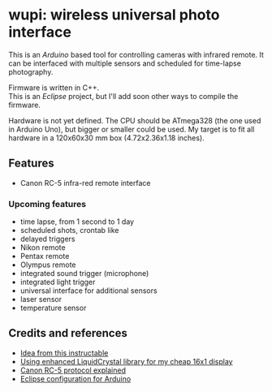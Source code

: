 # wupi: wireless universal photo interface

This is an *Arduino* based tool for controlling cameras with infrared remote.
It can be interfaced with multiple sensors and scheduled for time-lapse
photography.

Firmware is written in C++.  
This is an *Eclipse* project, but I'll add soon other ways to compile the
firmware.

Hardware is not yet defined. The CPU should be ATmega328 (the one used in
Arduino Uno), but bigger or smaller could be used. My target is to fit all
hardware in a 120x60x30 mm box (4.72x2.36x1.18 inches). 

## Features

 - Canon RC-5 infra-red remote interface

### Upcoming features

 - time lapse, from 1 second to 1 day
 - scheduled shots, crontab like
 - delayed triggers
 - Nikon remote 
 - Pentax remote 
 - Olympus remote
 - integrated sound trigger (microphone)
 - integrated light trigger
 - universal interface for additional sensors
 - laser sensor
 - temperature sensor

## Credits and references

 - [Idea from this instructable](http://www.instructables.com/id/Build-your-own-cheap-multi-function-wireless-ca/)
 - [Using enhanced LiquidCrystal library for my cheap 16x1 display](http://code.google.com/p/liquidcrystal440/)
 - [Canon RC-5 protocol explained](http://www.doc-diy.net/photo/rc-1_hacked/index.php)
 - [Eclipse configuration for Arduino](http://arduino.cc/playground/Code/Eclipse)